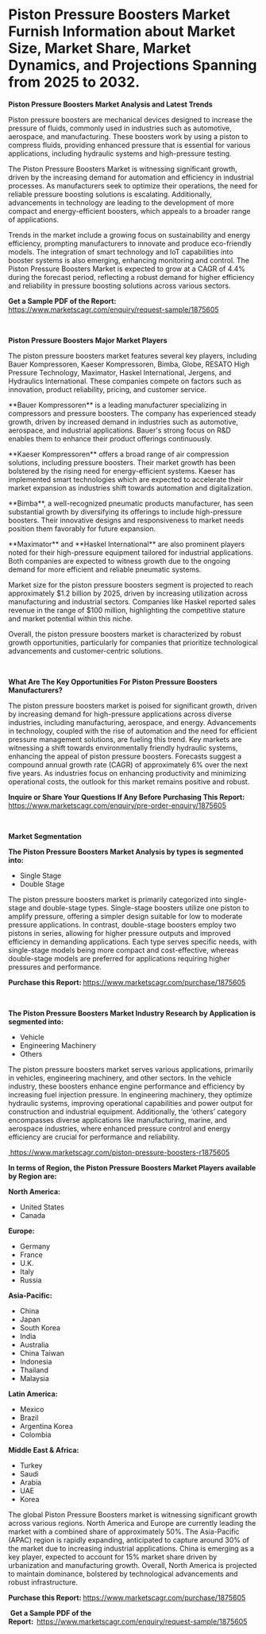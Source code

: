 <p><h1>Piston Pressure Boosters Market Furnish Information about Market Size, Market Share, Market Dynamics, and Projections Spanning from 2025 to 2032.</h1></p><p><strong>Piston Pressure Boosters Market Analysis and Latest Trends</strong></p>
<p><p>Piston pressure boosters are mechanical devices designed to increase the pressure of fluids, commonly used in industries such as automotive, aerospace, and manufacturing. These boosters work by using a piston to compress fluids, providing enhanced pressure that is essential for various applications, including hydraulic systems and high-pressure testing.</p><p>The Piston Pressure Boosters Market is witnessing significant growth, driven by the increasing demand for automation and efficiency in industrial processes. As manufacturers seek to optimize their operations, the need for reliable pressure boosting solutions is escalating. Additionally, advancements in technology are leading to the development of more compact and energy-efficient boosters, which appeals to a broader range of applications.</p><p>Trends in the market include a growing focus on sustainability and energy efficiency, prompting manufacturers to innovate and produce eco-friendly models. The integration of smart technology and IoT capabilities into booster systems is also emerging, enhancing monitoring and control. The Piston Pressure Boosters Market is expected to grow at a CAGR of 4.4% during the forecast period, reflecting a robust demand for higher efficiency and reliability in pressure boosting solutions across various sectors.</p></p>
<p><strong>Get a Sample PDF of the Report:&nbsp;</strong> <a href="https://www.marketscagr.com/enquiry/request-sample/1875605?utm_campaign=2033&utm_medium=2&utm_source=Github&utm_content=ia&utm_term=12042025&utm_id=piston-pressure-boosters">https://www.marketscagr.com/enquiry/request-sample/1875605</a></p>
<p>&nbsp;</p>
<p><strong>Piston Pressure Boosters Major Market Players</strong></p>
<p><p>The piston pressure boosters market features several key players, including Bauer Kompressoren, Kaeser Kompressoren, Bimba, Globe, RESATO High Pressure Technology, Maximator, Haskel International, Jergens, and Hydraulics International. These companies compete on factors such as innovation, product reliability, pricing, and customer service.</p><p>**Bauer Kompressoren** is a leading manufacturer specializing in compressors and pressure boosters. The company has experienced steady growth, driven by increased demand in industries such as automotive, aerospace, and industrial applications. Bauer's strong focus on R&D enables them to enhance their product offerings continuously.</p><p>**Kaeser Kompressoren** offers a broad range of air compression solutions, including pressure boosters. Their market growth has been bolstered by the rising need for energy-efficient systems. Kaeser has implemented smart technologies which are expected to accelerate their market expansion as industries shift towards automation and digitalization.</p><p>**Bimba**, a well-recognized pneumatic products manufacturer, has seen substantial growth by diversifying its offerings to include high-pressure boosters. Their innovative designs and responsiveness to market needs position them favorably for future expansion.</p><p>**Maximator** and **Haskel International** are also prominent players noted for their high-pressure equipment tailored for industrial applications. Both companies are expected to witness growth due to the ongoing demand for more efficient and reliable pneumatic systems.</p><p>Market size for the piston pressure boosters segment is projected to reach approximately $1.2 billion by 2025, driven by increasing utilization across manufacturing and industrial sectors. Companies like Haskel reported sales revenue in the range of $100 million, highlighting the competitive stature and market potential within this niche.</p><p>Overall, the piston pressure boosters market is characterized by robust growth opportunities, particularly for companies that prioritize technological advancements and customer-centric solutions.</p></p>
<p>&nbsp;</p>
<p><strong>What Are The Key Opportunities For Piston Pressure Boosters Manufacturers?</strong></p>
<p><p>The piston pressure boosters market is poised for significant growth, driven by increasing demand for high-pressure applications across diverse industries, including manufacturing, aerospace, and energy. Advancements in technology, coupled with the rise of automation and the need for efficient pressure management solutions, are fueling this trend. Key markets are witnessing a shift towards environmentally friendly hydraulic systems, enhancing the appeal of piston pressure boosters. Forecasts suggest a compound annual growth rate (CAGR) of approximately 6% over the next five years. As industries focus on enhancing productivity and minimizing operational costs, the outlook for this market remains positive and robust.</p></p>
<p><strong>Inquire or Share Your Questions If Any Before Purchasing This Report:</strong> <a href="https://www.marketscagr.com/enquiry/pre-order-enquiry/1875605?utm_campaign=2033&utm_medium=2&utm_source=Github&utm_content=ia&utm_term=12042025&utm_id=piston-pressure-boosters">https://www.marketscagr.com/enquiry/pre-order-enquiry/1875605</a></p>
<p>&nbsp;</p>
<p><strong>Market Segmentation</strong></p>
<p><strong>The Piston Pressure Boosters Market Analysis by types is segmented into:</strong></p>
<p><ul><li>Single Stage</li><li>Double Stage</li></ul></p>
<p><p>The piston pressure boosters market is primarily categorized into single-stage and double-stage types. Single-stage boosters utilize one piston to amplify pressure, offering a simpler design suitable for low to moderate pressure applications. In contrast, double-stage boosters employ two pistons in series, allowing for higher pressure outputs and improved efficiency in demanding applications. Each type serves specific needs, with single-stage models being more compact and cost-effective, whereas double-stage models are preferred for applications requiring higher pressures and performance.</p></p>
<p><strong>Purchase this Report:&nbsp;</strong><a href="https://www.marketscagr.com/purchase/1875605?utm_campaign=2033&utm_medium=2&utm_source=Github&utm_content=ia&utm_term=12042025&utm_id=piston-pressure-boosters">https://www.marketscagr.com/purchase/1875605</a></p>
<p>&nbsp;</p>
<p><strong>The Piston Pressure Boosters Market Industry Research by Application is segmented into:</strong></p>
<p><ul><li>Vehicle</li><li>Engineering Machinery</li><li>Others</li></ul></p>
<p><p>The piston pressure boosters market serves various applications, primarily in vehicles, engineering machinery, and other sectors. In the vehicle industry, these boosters enhance engine performance and efficiency by increasing fuel injection pressure. In engineering machinery, they optimize hydraulic systems, improving operational capabilities and power output for construction and industrial equipment. Additionally, the ‘others’ category encompasses diverse applications like manufacturing, marine, and aerospace industries, where enhanced pressure control and energy efficiency are crucial for performance and reliability.</p></p>
<p><a href="https://www.marketscagr.com/piston-pressure-boosters-r1875605?utm_campaign=2033&utm_medium=2&utm_source=Github&utm_content=ia&utm_term=12042025&utm_id=piston-pressure-boosters">&nbsp;https://www.marketscagr.com/piston-pressure-boosters-r1875605</a></p>
<p><strong>In terms of Region, the Piston Pressure Boosters Market Players available by Region are:</strong></p>
<p>
    <p> <strong> North America: </strong>
        <ul>
            <li>United States</li>
            <li>Canada</li>
        </ul>
        </p> 
    <p> <strong> Europe: </strong>
        <ul>
            <li>Germany</li>
            <li>France</li>
            <li>U.K.</li>
            <li>Italy</li>
            <li>Russia</li>
        </ul>
        </p> 
    <p> <strong> Asia-Pacific: </strong>
        <ul>
            <li>China</li>
            <li>Japan</li>
            <li>South Korea</li>
            <li>India</li>
            <li>Australia</li>
            <li>China Taiwan</li>
            <li>Indonesia</li>
            <li>Thailand</li>
            <li>Malaysia</li>
        </ul>
        </p> 
    <p> <strong> Latin America: </strong>
        <ul>
            <li>Mexico</li>
            <li>Brazil</li>
            <li>Argentina Korea</li>
            <li>Colombia</li>
        </ul>
        </p> 
    <p> <strong> Middle East & Africa: </strong>
        <ul>
            <li>Turkey</li>
            <li>Saudi</li>
            <li>Arabia</li>
            <li>UAE</li>
            <li>Korea</li>
        </ul>
    </p>
    </p>
<p><p>The global Piston Pressure Boosters market is witnessing significant growth across various regions. North America and Europe are currently leading the market with a combined share of approximately 50%. The Asia-Pacific (APAC) region is rapidly expanding, anticipated to capture around 30% of the market due to increasing industrial applications. China is emerging as a key player, expected to account for 15% market share driven by urbanization and manufacturing growth. Overall, North America is projected to maintain dominance, bolstered by technological advancements and robust infrastructure.</p></p>
<p><strong>Purchase this Report: </strong><a href="https://www.marketscagr.com/purchase/1875605?utm_campaign=2033&utm_medium=2&utm_source=Github&utm_content=ia&utm_term=12042025&utm_id=piston-pressure-boosters">https://www.marketscagr.com/purchase/1875605</a></p>
<p>&nbsp;<strong>Get a Sample PDF of the Report:&nbsp;&nbsp;</strong><a href="https://www.marketscagr.com/enquiry/request-sample/1875605?utm_campaign=2033&utm_medium=2&utm_source=Github&utm_content=ia&utm_term=12042025&utm_id=piston-pressure-boosters">https://www.marketscagr.com/enquiry/request-sample/1875605</a></p>
<p><strong></strong></p>
<p><p></p><p></p><p></p></p>
